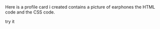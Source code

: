 Here is a profile card i created
contains a picture of earphones
the HTML code
and the CSS code.

try it
